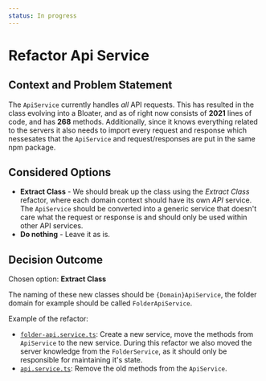 ```yaml
---
status: In progress
---
```


# Refactor Api Service

## Context and Problem Statement

The `ApiService` currently handles _all_ API requests. This has resulted in the class evolving into
a Bloater, and as of right now consists of **2021** lines of code, and has **268** methods.
Additionally, since it knows everything related to the servers it also needs to import every request
and response which nessesates that the `ApiService` and request/responses are put in the same npm
package.

## Considered Options

- **Extract Class** - We should break up the class using the _Extract Class_ refactor, where each
  domain context should have its own _API_ service. The `ApiService` should be converted into a
  generic service that doesn't care what the request or response is and should only be used within
  other API services.
- **Do nothing** - Leave it as is.

## Decision Outcome

Chosen option: **Extract Class**

The naming of these new classes should be `{Domain}ApiService`, the folder domain for example should
be called `FolderApiService`.

Example of the refactor:

- [`folder-api.service.ts`][folder-api]: Create a new service, move the methods from `ApiService` to
  the new service. During this refactor we also moved the server knowledge from the `FolderService`,
  as it should only be responsible for maintaining it's state.
- [`api.service.ts`][api]: Remove the old methods from the `ApiService`.

[folder-api]:
  https://github.com/bitwarden/clients/pull/3011/files#diff-11b3488b9977f06625349680f81554505613715cfcc9890ebb356a74579c236a
[api]:
  https://github.com/bitwarden/clients/pull/3011/files#diff-6c8f3163b688c01f589d1e9ee5b7998aea4a0aedde8333c3939fb6181c301bed
